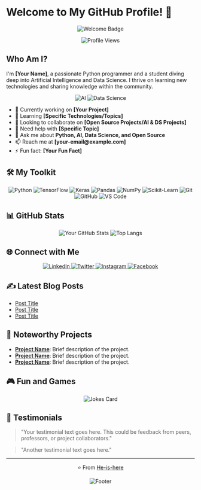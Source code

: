 # Welcome to My GitHub Profile! 👋

<p align="center">
  <img src="https://img.shields.io/badge/Welcome_to-My_Profile-blue?style=flat&logo=github" alt="Welcome Badge">
</p>

<p align="center">
  <img src="https://komarev.com/ghpvc/?username=he-is-here&color=blue&style=flat-square" alt="Profile Views">
</p>

## Who Am I?

I'm **[Your Name]**, a passionate Python programmer and a student diving deep into Artificial Intelligence and Data Science. I thrive on learning new technologies and sharing knowledge within the community.

<p align="center">
  <img src="https://img.shields.io/badge/Artificial%20Intelligence-Important-blue?style=flat&logo=ai" alt="AI">
  <img src="https://img.shields.io/badge/Data%20Science-Interesting-green?style=flat&logo=ds" alt="Data Science">
</p>

<ul>
  <li>🔭 Currently working on <strong>[Your Project]</strong></li>
  <li>🌱 Learning <strong>[Specific Technologies/Topics]</strong></li>
  <li>👯 Looking to collaborate on <strong>[Open Source Projects/AI & DS Projects]</strong></li>
  <li>🤔 Need help with <strong>[Specific Topic]</strong></li>
  <li>💬 Ask me about <strong>Python, AI, Data Science, and Open Source</strong></li>
  <li>📫 Reach me at <strong>[your-email@example.com]</strong></li>
  <li>⚡ Fun fact: <strong>[Your Fun Fact]</strong></li>
</ul>

## 🛠️ My Toolkit

<p align="center">
  <img src="https://img.shields.io/badge/Python-3776AB?style=for-the-badge&logo=python&logoColor=white" alt="Python">
  <img src="https://img.shields.io/badge/TensorFlow-FF6F00?style=for-the-badge&logo=tensorflow&logoColor=white" alt="TensorFlow">
  <img src="https://img.shields.io/badge/Keras-D00000?style=for-the-badge&logo=keras&logoColor=white" alt="Keras">
  <img src="https://img.shields.io/badge/Pandas-150458?style=for-the-badge&logo=pandas&logoColor=white" alt="Pandas">
  <img src="https://img.shields.io/badge/NumPy-013243?style=for-the-badge&logo=numpy&logoColor=white" alt="NumPy">
  <img src="https://img.shields.io/badge/Scikit--Learn-F7931E?style=for-the-badge&logo=scikit-learn&logoColor=white" alt="Scikit-Learn">
  <img src="https://img.shields.io/badge/Git-F05032?style=for-the-badge&logo=git&logoColor=white" alt="Git">
  <img src="https://img.shields.io/badge/GitHub-181717?style=for-the-badge&logo=github&logoColor=white" alt="GitHub">
  <img src="https://img.shields.io/badge/VS%20Code-007ACC?style=for-the-badge&logo=visual-studio-code&logoColor=white" alt="VS Code">
</p>

## 📊 GitHub Stats

<p align="center">
  <img src="https://github-readme-stats.vercel.app/api?username=he-is-here&show_icons=true&theme=tokyonight" alt="Your GitHub Stats">
  <img src="https://github-readme-stats.vercel.app/api/top-langs/?username=he-is-here&layout=compact&theme=tokyonight" alt="Top Langs">
</p>

## 🌐 Connect with Me

<p align="center">
  <a href="https://linkedin.com/in/your-linkedin">
    <img src="https://img.shields.io/badge/LinkedIn-0077B5?style=flat&logo=linkedin&logoColor=white" alt="LinkedIn">
  </a>
  <a href="https://twitter.com/your-twitter-handle">
    <img src="https://img.shields.io/badge/Twitter-1DA1F2?style=flat&logo=twitter&logoColor=white" alt="Twitter">
  </a>
  <a href="https://instagram.com/your-instagram-handle">
    <img src="https://img.shields.io/badge/Instagram-E4405F?style=flat&logo=instagram&logoColor=white" alt="Instagram">
  </a>
  <a href="https://facebook.com/your-facebook-handle">
    <img src="https://img.shields.io/badge/Facebook-1877F2?style=flat&logo=facebook&logoColor=white" alt="Facebook">
  </a>
</p>

## ✍️ Latest Blog Posts

<!-- BLOG-POST-LIST:START -->
<ul>
  <li><a href="https://yourblog.com/post-link">Post Title</a></li>
  <li><a href="https://yourblog.com/post-link">Post Title</a></li>
  <li><a href="https://yourblog.com/post-link">Post Title</a></li>
</ul>
<!-- BLOG-POST-LIST:END -->

## 📂 Noteworthy Projects

<ul>
  <li><a href="https://github.com/your-username/project-repo"><strong>Project Name</strong></a>: Brief description of the project.</li>
  <li><a href="https://github.com/your-username/project-repo"><strong>Project Name</strong></a>: Brief description of the project.</li>
  <li><a href="https://github.com/your-username/project-repo"><strong>Project Name</strong></a>: Brief description of the project.</li>
</ul>

## 🎮 Fun and Games

<p align="center">
  <img src="https://readme-jokes.vercel.app/api?theme=default" alt="Jokes Card">
</p>

## 🌟 Testimonials

<blockquote>
  "Your testimonial text goes here. This could be feedback from peers, professors, or project collaborators."
</blockquote>

<blockquote>
  "Another testimonial text goes here."
</blockquote>

<hr>

<p align="center">
  ⭐️ From <a href="https://github.com/he-is-here">He-is-here</a>
</p>

<p align="center">
  <img src="https://img.shields.io/badge/Thank_You_for-Visiting-blue?style=flat&logo=smile" alt="Footer">
</p>
